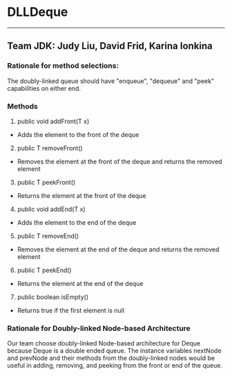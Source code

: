 # DLLDeque
---
## Team JDK: Judy Liu, David Frid, Karina Ionkina
### Rationale for method selections:
The doubly-linked queue should have "enqueue", "dequeue" and "peek" capabilities on either end.


### Methods
1. public void addFront(T x) 
  * Adds the element to the front of the deque
2. public T removeFront()
  * Removes the element at the front of the deque and returns the removed element
3. public T peekFront()
  * Returns the element at the front of the deque
4. public void addEnd(T x)
  * Adds the element to the end of the deque
5. public T removeEnd()
  * Removes the element at the end of the deque and returns the removed element
6. public T peekEnd()
  * Returns the element at the end of the deque
7. public boolean isEmpty()
  * Returns true if the first element is null
### Rationale for Doubly-linked Node-based Architecture
Our team choose doubly-linked Node-based architecture for Deque because Deque is a double ended queue. The instance variables nextNode and prevNode and their methods from the doubly-linked nodes would be useful in adding, removing, and peeking from the front or end of the queue.
